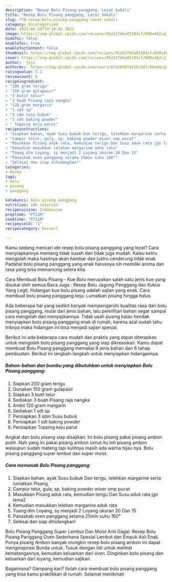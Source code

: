 ```yaml
---
description: "Resep Bolu Pisang panggang, Lezat Sekali"
title: "Resep Bolu Pisang panggang, Lezat Sekali"
slug: 779-resep-bolu-pisang-panggang-lezat-sekali
category: Uncategorized
date: 2021-06-29T19:28:02.201Z
image: https://img-global.cpcdn.com/recipes/95a52fb6a05184cf/680x482cq70/bolu-pisang-panggang-foto-resep-utama.jpg
hideToc: false
enableToc: true
enableTocContent: false
thumbnail: https://img-global.cpcdn.com/recipes/95a52fb6a05184cf/680x482cq70/bolu-pisang-panggang-foto-resep-utama.jpg
cover: https://img-global.cpcdn.com/recipes/95a52fb6a05184cf/680x482cq70/bolu-pisang-panggang-foto-resep-utama.jpg
author:  juju
authorAv:  https://img-global.cpcdn.com/users/07a58987421bc9df/60x60cq50/avatar.jpg
ratingvalue: 3.2
reviewcount: 6
recipeingredient:
- "200 gram terigu"
- "150 gram gulapasir"
- "3 butit telur"
- "3 buah Pisang raja nangka"
- "120 gram margarin"
- "1 sdt sp"
- "3 sdm Susu bubuk"
- "1 sdt baking powder"
- " Topping keju parut"
recipeinstructions:
- "Siapkan bahan, ayak Susu bubuk Dan terigu, lelehkan margarine serta lumatkan Pisang."
- "Campur telur, gula, sp, baking powder mixer smp pucat"
- "Masukkan Pisang aduk rata, kemudian terigu Dan Susu aduk rata jgn lama2"
- "Kemudian masukkan lelehan margarine aduk rata"
- "Tuang dlm Loyang, sy menjadi 2 Loyang ukuran 20 Dan 15"
- "Panaskab oven panggang selama 25min suhu 160°"
- "Selesai dan siap dihidangkan!"
categories:
- Resep
tags:
- bolu
- pisang
- panggang

katakunci: bolu pisang panggang 
nutrition: 146 calories
recipecuisine: Indonesian
preptime: "PT21M"
cooktime: "PT31M"
recipeyield: "1"
recipecategory: Dessert

---
```



Kamu sedang mencari ide resep bolu pisang panggang yang lezat? Cara menyiapkannya memang tidak susah dan tidak juga mudah. Kalau keliru mengolah maka hasilnya akan hambar dan justru cenderung tidak enak. Padahal bolu pisang panggang yang enak harusnya sih memiliki aroma dan rasa yang bisa memancing selera kita.


Cara Membuat Bolu Pisang - Kue Bolu merupakan salah satu jenis kue yang disukai oleh semua Baca Juga : Resep Bolu Jagung Panggang dan Kukus Yang Legit. Hidangan kue bolu pisang adalah sajian yang enak. Cara membuat bolu pisang panggang keju: Lumatkan pisang hingga halus.

Ada beberapa hal yang sedikit banyak mempengaruhi kualitas rasa dari bolu pisang panggang, mulai dari jenis bahan, lalu pemilihan bahan segar sampai cara mengolah dan menyajikannya. Tidak usah pusing kalau hendak menyiapkan bolu pisang panggang enak di rumah, karena asal sudah tahu triknya maka hidangan ini bisa menjadi sajian spesial.


Berikut ini ada beberapa cara mudah dan praktis yang dapat diterapkan untuk mengolah bolu pisang panggang yang siap dikreasikan. Kamu dapat membuat Bolu Pisang panggang memakai 9 jenis bahan dan 6 tahap pembuatan. Berikut ini langkah-langkah untuk menyiapkan hidangannya.

<!--inarticleads1-->

##### Bahan-bahan dan bumbu yang dibutuhkan untuk menyiapkan Bolu Pisang panggang:

1. Siapkan 200 gram terigu
1. Gunakan 150 gram gulapasir
1. Siapkan 3 butit telur
1. Sediakan 3 buah Pisang raja nangka
1. Ambil 120 gram margarin
1. Sediakan 1 sdt sp
1. Persiapkan 3 sdm Susu bubuk
1. Persiapkan 1 sdt baking powder
1. Persiapkan  Topping keju parut


Angkat dan bolu pisang siap disajikan. Ini bolu pisang pakai pisang ambon putih. Nah yang ini pakai pisang ambon lumut.itu loh pisang ambon walaupun sudah mateng tapi kulitnya masih ada warna hijau nya. Bolu pisang panggang super lembut dan super moist. 

<!--inarticleads2-->

##### Cara memasak Bolu Pisang panggang:

1. Siapkan bahan, ayak Susu bubuk Dan terigu, lelehkan margarine serta lumatkan Pisang.
1. Campur telur, gula, sp, baking powder mixer smp pucat
1. Masukkan Pisang aduk rata, kemudian terigu Dan Susu aduk rata jgn lama2
1. Kemudian masukkan lelehan margarine aduk rata
1. Tuang dlm Loyang, sy menjadi 2 Loyang ukuran 20 Dan 15
1. Panaskab oven panggang selama 25min suhu 160°
1. Selesai dan siap dihidangkan!

Bolu Pisang Panggang Super Lembut Dan Moist Anti Gagal. Resep Bolu Pisang Panggang Oven Sederhana Spesial Lembut dan Empuk Asli Enak. Punya pisang Ambon banyak mungkin resep bolu pisang ambon ini dapat menginspirasi Bunda untuk. Tusuk dengan lidi untuk melihat kematangannya, kemudian keluarkan dari oven. Dinginkan bolu pisang dan keluarkan dari loyang, kemudian sajikan. 

Bagaimana? Gampang kan? Itulah cara membuat bolu pisang panggang yang bisa kamu praktikkan di rumah. Selamat menikmati
